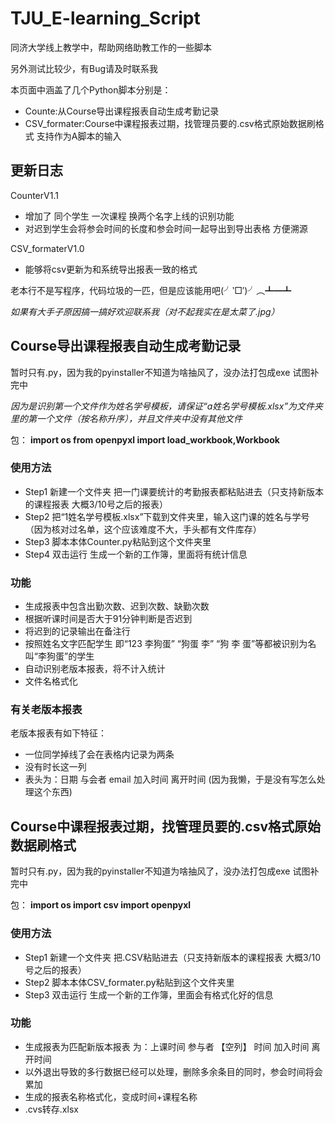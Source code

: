 # TJU_E-learning_Script
同济大学线上教学中，帮助网络助教工作的一些脚本

另外测试比较少，有Bug请及时联系我

本页面中涵盖了几个Python脚本分别是：
- Counte:从Course导出课程报表自动生成考勤记录
- CSV_formater:Course中课程报表过期，找管理员要的.csv格式原始数据刷格式 支持作为A脚本的输入

## 更新日志
CounterV1.1
- 增加了 同个学生 一次课程 换两个名字上线的识别功能
- 对迟到学生会将参会时间的长度和参会时间一起导出到导出表格 方便溯源

CSV_formaterV1.0
- 能够将csv更新为和系统导出报表一致的格式

老本行不是写程序，代码垃圾的一匹，但是应该能用吧(╯‵□′)╯︵┻━┻

*如果有大手子原因搞一搞好欢迎联系我（对不起我实在是太菜了.jpg）*

## Course导出课程报表自动生成考勤记录

暂时只有.py，因为我的pyinstaller不知道为啥抽风了，没办法打包成exe
试图补完中

*因为是识别第一个文件作为姓名学号模板，请保证“a姓名学号模板.xlsx”为文件夹里的第一个文件（按名称升序），并且文件夹中没有其他文件*

包：
**import  os 
from openpyxl import load_workbook,Workbook**


### 使用方法
- Step1 新建一个文件夹 把一门课要统计的考勤报表都粘贴进去（只支持新版本的课程报表 大概3/10号之后的报表）
- Step2 把“1姓名学号模板.xlsx”下载到文件夹里，输入这门课的姓名与学号（因为核对过名单，这个应该难度不大，手头都有文件库存）
- Step3 脚本本体Counter.py粘贴到这个文件夹里
- Step4 双击运行 生成一个新的工作簿，里面将有统计信息

### 功能
- 生成报表中包含出勤次数、迟到次数、缺勤次数
- 根据听课时间是否大于91分钟判断是否迟到
- 将迟到的记录输出在备注行
- 按照姓名文字匹配学生 即“123 李狗蛋” “狗蛋 李” “狗 李 蛋”等都被识别为名叫“李狗蛋”的学生
- 自动识别老版本报表，将不计入统计
- 文件名格式化

### 有关老版本报表
老版本报表有如下特征：
- 一位同学掉线了会在表格内记录为两条
- 没有时长这一列
- 表头为：日期	与会者	email	加入时间	离开时间
(因为我懒，于是没有写怎么处理这个东西)

## Course中课程报表过期，找管理员要的.csv格式原始数据刷格式

暂时只有.py，因为我的pyinstaller不知道为啥抽风了，没办法打包成exe
试图补完中

包：
**import  os
import csv
import openpyxl**

### 使用方法
- Step1 新建一个文件夹 把.CSV粘贴进去（只支持新版本的课程报表 大概3/10号之后的报表）
- Step2 脚本本体CSV_formater.py粘贴到这个文件夹里
- Step3 双击运行 生成一个新的工作簿，里面会有格式化好的信息

### 功能
- 生成报表为匹配新版本报表 为：上课时间	参与者 【空列】 时间	加入时间	离开时间
- 以外退出导致的多行数据已经可以处理，删除多余条目的同时，参会时间将会累加
- 生成的报表名称格式化，变成时间+课程名称
- .cvs转存.xlsx
